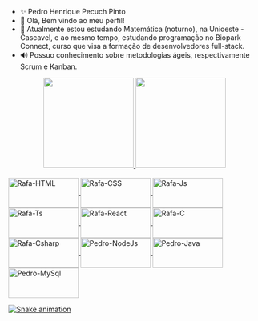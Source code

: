 - ✨ Pedro Henrique Pecuch Pinto
- 👋 Olá, Bem vindo ao meu perfil! 
- 🌱 Atualmente estou estudando Matemática (noturno), na Unioeste - Cascavel, e ao mesmo tempo, estudando programação no Biopark Connect, curso que visa a formação de desenvolvedores full-stack.
- 🔊 Possuo conhecimento sobre metodologias ágeis, respectivamente Scrum e Kanban.

<div align="center">
  <a href="https://github.com/PedroPecuch"/>
  <img height="180em" src="https://github-readme-stats.vercel.app/api?username=PedroPecuch&show_icons=true&theme=dracula&include_all_commits=true&count_private=true" href="https://github.com/PedroPecuch"/>
  <img height="180em" src="https://github-readme-stats.vercel.app/api/top-langs/?username=PedroPecuch&layout=compact&langs_count=7&theme=dracula" />
</div>

 <div style="display: inline_block"><br>
  <img align="center" alt="Rafa-HTML" height="60" width="140" src="https://img.shields.io/badge/HTML5-E34F26?style=for-the-badge&logo=html5&logoColor=white">
  <img align="center" alt="Rafa-CSS" height="60" width="140" src="https://img.shields.io/badge/CSS3-1572B6?style=for-the-badge&logo=css3&logoColor=white">
  <img align="center" alt="Rafa-Js" height="60" width="140" src="https://img.shields.io/badge/JavaScript-323330?style=for-the-badge&logo=javascript&logoColor=F7DF1E">
  <img align="center" alt="Rafa-Ts" height="60" width="140" src="https://img.shields.io/badge/TypeScript-007ACC?style=for-the-badge&logo=typescript&logoColor=white">
  <img align="center" alt="Rafa-React" height="60" width="140" src="https://img.shields.io/badge/React-20232A?style=for-the-badge&logo=react&logoColor=61DAFB">
  <img align="center" alt="Rafa-C" height="60" width="140" src="https://img.shields.io/badge/C-00599C?style=for-the-badge&logo=c&logoColor=white">
  <img align="center" alt="Rafa-Csharp" height="60" width="140" src="https://img.shields.io/badge/C%23-239120?style=for-the-badge&logo=c-sharp&logoColor=white">
  <img align="center" alt="Pedro-NodeJs" height="60" width="140" src="https://img.shields.io/badge/Node.js-43853D?style=for-the-badge&logo=node.js&logoColor=white">
  <img align="center" alt="Pedro-Java" height="60" width="140" src="https://img.shields.io/badge/Java-ED8B00?style=for-the-badge&logo=java&logoColor=white">
  <img align="center" alt="Pedro-MySql" height="60" width="140" src="https://img.shields.io/badge/MySQL-00000F?style=for-the-badge&logo=mysql&logoColor=white">
</div>
 
 ![Snake animation](https://github.com/PedroPecuch/PedroPecuch/blob/output/github-contribution-grid-snake.svg)

